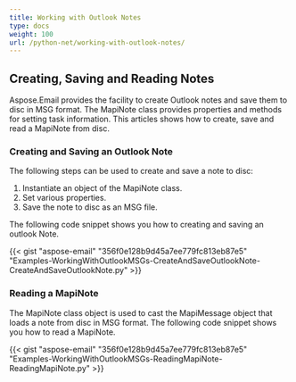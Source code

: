 ```yaml
---
title: Working with Outlook Notes
type: docs
weight: 100
url: /python-net/working-with-outlook-notes/
---
```



## **Creating, Saving and Reading Notes**
Aspose.Email provides the facility to create Outlook notes and save them to disc in MSG format. The MapiNote class provides properties and methods for setting task information. This articles shows how to create, save and read a MapiNote from disc.
### **Creating and Saving an Outlook Note**
The following steps can be used to create and save a note to disc:

1. Instantiate an object of the MapiNote class.
1. Set various properties.
1. Save the note to disc as an MSG file.

The following code snippet shows you how to creating and saving an outlook Note.



{{< gist "aspose-email" "356f0e128b9d45a7ee779fc813eb87e5" "Examples-WorkingWithOutlookMSGs-CreateAndSaveOutlookNote-CreateAndSaveOutlookNote.py" >}}
### **Reading a MapiNote**
The MapiNote class object is used to cast the MapiMessage object that loads a note from disc in MSG format. The following code snippet shows you how to read a MapiNote.



{{< gist "aspose-email" "356f0e128b9d45a7ee779fc813eb87e5" "Examples-WorkingWithOutlookMSGs-ReadingMapiNote-ReadingMapiNote.py" >}}

